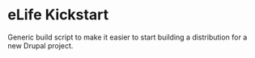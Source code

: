 eLife Kickstart
============

Generic build script to make it easier to start building a distribution for a new Drupal project.
